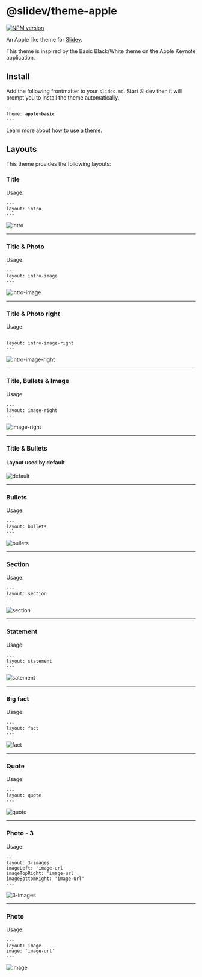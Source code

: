 # @slidev/theme-apple

[![NPM version](https://img.shields.io/npm/v/@slidev/theme-apple-basic?color=3AB9D4&label=)](https://www.npmjs.com/package/@slidev/theme-apple-basic)

An Apple like theme for [Slidev](https://github.com/slidevjs/slidev).

This theme is inspired by the Basic Black/White theme on the Apple Keynote application.


## Install

Add the following frontmatter to your `slides.md`. Start Slidev then it will prompt you to install the theme automatically.

<pre><code>---
theme: <b>apple-basic</b>
---</code></pre>

Learn more about [how to use a theme](https://sli.dev/themes/use).

## Layouts

This theme provides the following layouts:

### Title
Usage: 
```
---
layout: intro
---
```
![intro](https://i.imgur.com/gnB4oa8.png)

---

### Title & Photo
Usage:
```
---
layout: intro-image
---
```
![intro-image](https://i.imgur.com/976e8Hu.png)

---

### Title & Photo right
Usage:
```
---
layout: intro-image-right
---
```
![intro-image-right](https://i.imgur.com/dE1r2bg.png)

---

### Title, Bullets & Image 
Usage: 
```
---
layout: image-right
---
```
![image-right](https://i.imgur.com/llEB75J.png)

---

### Title & Bullets
#### Layout used by default
![default](https://i.imgur.com/Glu7KWK.png)

---

### Bullets
Usage: 
```
---
layout: bullets
---
```
![bullets](https://i.imgur.com/rvQJMMc.png)

---

### Section
Usage: 
```
---
layout: section
---
```
![section](https://i.imgur.com/vnL8XOB.png)

---

### Statement
Usage: 
```
---
layout: statement
---
```
![satement](https://i.imgur.com/Em3e8g3.png)

---

### Big fact
Usage: 
```
---
layout: fact
---
```
![fact](https://i.imgur.com/hPL7qOj.png)

---

### Quote
Usage: 
```
---
layout: quote
---
```
![quote](https://i.imgur.com/DMpzz0g.png)

---

### Photo - 3
Usage: 
```
---
layout: 3-images
imageLeft: 'image-url'
imageTopRight: 'image-url'
imageBottomRight: 'image-url'
---
```   
![3-images](https://i.imgur.com/Lun6FnS.png)

---

### Photo
Usage: 
```
---
layout: image
image: 'image-url'
---
```
![image](https://i.imgur.com/S9TQ2AZ.png)



